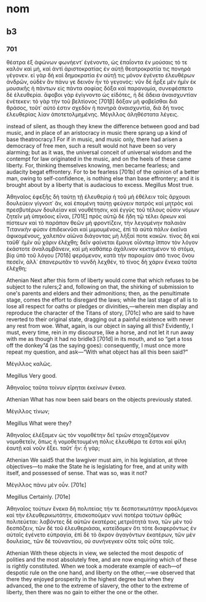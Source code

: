 # nom
## b3
### 701
θέατρα ἐξ ἀφώνων φωνήεντ᾽ ἐγένοντο, ὡς ἐπαΐοντα ἐν μούσαις τό τε καλὸν καὶ μή, καὶ ἀντὶ ἀριστοκρατίας ἐν αὐτῇ θεατροκρατία τις πονηρὰ γέγονεν. εἰ γὰρ δὴ καὶ δημοκρατία ἐν αὐτῇ τις μόνον ἐγένετο ἐλευθέρων ἀνδρῶν, οὐδὲν ἂν πάνυ γε δεινὸν ἦν τὸ γεγονός: νῦν δὲ ἦρξε μὲν ἡμῖν ἐκ μουσικῆς ἡ πάντων εἰς πάντα σοφίας δόξα καὶ παρανομία, συνεφέσπετο δὲ ἐλευθερία. ἄφοβοι γὰρ ἐγίγνοντο ὡς εἰδότες, ἡ δὲ ἄδεια ἀναισχυντίαν ἐνέτεκεν: τὸ γὰρ τὴν τοῦ βελτίονος [701β] δόξαν μὴ φοβεῖσθαι διὰ θράσος, τοῦτ᾽ αὐτό ἐστιν σχεδὸν ἡ πονηρὰ ἀναισχυντία, διὰ δή τινος ἐλευθερίας λίαν ἀποτετολμημένης.
Μέγιλλος
ἀληθέστατα λέγεις.

instead of silent, as though they knew the difference between good and bad music, and in place of an aristocracy in music there sprang up a kind of base theatrocracy.1 For if in music, and music only, there had arisen a democracy of free men, such a result would not have been so very alarming; but as it was, the universal conceit of universal wisdom and the contempt for law originated in the music, and on the heels of these came liberty. For, thinking themselves knowing, men became fearless; and audacity begat effrontery. For to be fearless [701b] of the opinion of a better man, owing to self-confidence, is nothing else than base effrontery; and it is brought about by a liberty that is audacious to excess.
Megillus
Most true.

Ἀθηναῖος
ἐφεξῆς δὴ ταύτῃ τῇ ἐλευθερίᾳ ἡ τοῦ μὴ ἐθέλειν τοῖς ἄρχουσι δουλεύειν γίγνοιτ᾽ ἄν, καὶ ἑπομένη ταύτῃ φεύγειν πατρὸς καὶ μητρὸς καὶ πρεσβυτέρων δουλείαν καὶ νουθέτησιν, καὶ ἐγγὺς τοῦ τέλους οὖσιν νόμων ζητεῖν μὴ ὑπηκόοις εἶναι, [701ξ] πρὸς αὐτῷ δὲ ἤδη τῷ τέλει ὅρκων καὶ πίστεων καὶ τὸ παράπαν θεῶν μὴ φροντίζειν, τὴν λεγομένην παλαιὰν Τιτανικὴν φύσιν ἐπιδεικνῦσι καὶ μιμουμένοις, ἐπὶ τὰ αὐτὰ πάλιν ἐκεῖνα ἀφικομένους, χαλεπὸν αἰῶνα διάγοντας μὴ λῆξαί ποτε κακῶν. τίνος δὴ καὶ ταῦθ᾽ ἡμῖν αὖ χάριν ἐλέχθη; δεῖν φαίνεται ἔμοιγε οἷόνπερ ἵππον τὸν λόγον ἑκάστοτε ἀναλαμβάνειν, καὶ μὴ καθάπερ ἀχάλινον κεκτημένον τὸ στόμα, βίᾳ ὑπὸ τοῦ λόγου [701δ] φερόμενον, κατὰ τὴν παροιμίαν ἀπό τινος ὄνου πεσεῖν, ἀλλ᾽ ἐπανερωτᾶν τὸ νυνδὴ λεχθέν, τὸ τίνος δὴ χάριν ἕνεκα ταῦτα ἐλέχθη;

Athenian
Next after this form of liberty would come that which refuses to be subject to the rulers;2 and, following on that, the shirking of submission to one's parents and elders and their admonitions; then, as the penultimate stage, comes the effort to disregard the laws; while the last stage of all is to lose all respect for oaths or pledges or divinities,—wherein men display and reproduce the character of the Titans of story, [701c] who are said to have reverted to their original state, dragging out a painful existence with never any rest from woe. What, again, is our object in saying all this? Evidently, I must, every time, rein in my discourse, like a horse, and not let it run away with me as though it had no bridle3 [701d] in its mouth, and so “get a toss off the donkey”4 (as the saying goes): consequently, I must once more repeat my question, and ask—“With what object has all this been said?”

Μέγιλλος
καλῶς.

Megillus
Very good.

Ἀθηναῖος
ταῦτα τοίνυν εἴρηται ἐκείνων ἕνεκα.

Athenian
What has now been said bears on the objects previously stated.

Μέγιλλος
τίνων;

Megillus
What were they?

Ἀθηναῖος
ἐλέξαμεν ὡς τὸν νομοθέτην δεῖ τριῶν στοχαζόμενον νομοθετεῖν, ὅπως ἡ νομοθετουμένη πόλις ἐλευθέρα τε ἔσται καὶ φίλη ἑαυτῇ καὶ νοῦν ἕξει. ταῦτ᾽ ἦν: ἦ γάρ;

Athenian
We said5 that the lawgiver must aim, in his legislation, at three objectives—to make the State he is legislating for free, and at unity with itself, and possessed of sense. That was so, was it not?

Μέγιλλος
πάνυ μὲν οὖν. [701ε]

Megillus
Certainly. [701e]

Ἀθηναῖος
τούτων ἕνεκα δὴ πολιτείας τήν τε δεσποτικωτάτην προελόμενοι καὶ τὴν ἐλευθερικωτάτην, ἐπισκοποῦμεν νυνὶ ποτέρα τούτων ὀρθῶς πολιτεύεται: λαβόντες δὲ αὐτῶν ἑκατέρας μετριότητά τινα, τῶν μὲν τοῦ δεσπόζειν, τῶν δὲ τοῦ ἐλευθεριάσαι, κατείδομεν ὅτι τότε διαφερόντως ἐν αὐταῖς ἐγένετο εὐπραγία, ἐπὶ δὲ τὸ ἄκρον ἀγαγόντων ἑκατέρων, τῶν μὲν δουλείας, τῶν δὲ τοὐναντίου, οὐ συνήνεγκεν οὔτε τοῖς οὔτε τοῖς.

Athenian
With these objects in view, we selected the most despotic of polities and the most absolutely free, and are now enquiring which of these is rightly constituted. When we took a moderate example of each—of despotic rule on the one hand, and liberty on the other,—we observed that there they enjoyed prosperity in the highest degree but when they advanced, the one to the extreme of slavery, the other to the extreme of liberty, then there was no gain to either the one or the other.